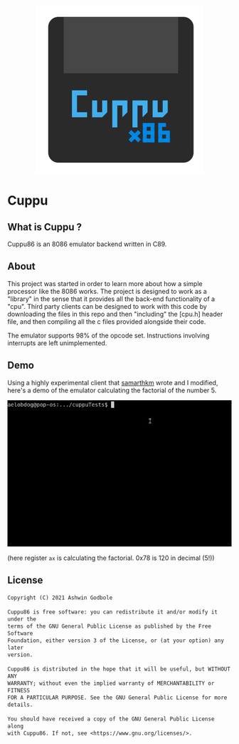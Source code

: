 <p align="center"><img src="./docs/logo.svg" alt="Cuppu86"/></p>

# Cuppu

## What is Cuppu ?
Cuppu86 is an 8086 emulator backend written in C89.

## About
This project was started in order to learn more about how a simple processor like the 8086 works. The project is designed to work as a "library" in the sense that it provides all the back-end functionality of a "cpu". Third party clients can be designed to work with this code by downloading the files in this repo and then "including" the [cpu.h] header file, and then compiling all the c files provided alongside their code.

The emulator supports 98% of the opcode set. Instructions involving interrupts are left unimplemented.

## Demo
Using a highly experimental client that [samarthkm](https://github.com/samarthkm) wrote and I modified, here's a demo of the emulator calculating the factorial of the number 5.

<img src="./docs/factorial.gif" alt="Cuppu86 Demo"/>

(here register `ax` is calculating the factorial. 0x78 is 120 in decimal (5!))

## License
    Copyright (C) 2021 Ashwin Godbole
 
    Cuppu86 is free software: you can redistribute it and/or modify it under the
    terms of the GNU General Public License as published by the Free Software
    Foundation, either version 3 of the License, or (at your option) any later
    version.

    Cuppu86 is distributed in the hope that it will be useful, but WITHOUT ANY 
    WARRANTY; without even the implied warranty of MERCHANTABILITY or FITNESS
    FOR A PARTICULAR PURPOSE. See the GNU General Public License for more
    details.

    You should have received a copy of the GNU General Public License along
    with Cuppu86. If not, see <https://www.gnu.org/licenses/>.

